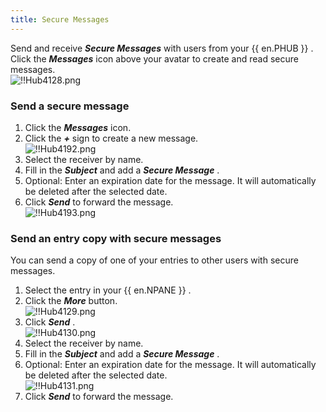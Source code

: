 ```yaml
---
title: Secure Messages
---
```

Send and receive ***Secure Messages*** with users from your {{ en.PHUB }} . Click the ***Messages*** icon above your avatar to create and read secure messages.  
![!!Hub4128.png](/img/en/hub/Hub4128.png) 

### Send a secure message 

1. Click the ***Messages*** icon. 
1. Click the ***+*** sign to create a new message.  
![!!Hub4192.png](/img/en/hub/Hub4192.png) 
1. Select the receiver by name. 
1. Fill in the ***Subject*** and add a ***Secure Message*** . 
1. Optional: Enter an expiration date for the message. It will automatically be deleted after the selected date. 
1. Click ***Send*** to forward the message.  
![!!Hub4193.png](/img/en/hub/Hub4193.png) 

### Send an entry copy with secure messages 

You can send a copy of one of your entries to other users with secure messages.  

1. Select the entry in your {{ en.NPANE }} . 
1. Click the ***More*** button.  
![!!Hub4129.png](/img/en/hub/Hub4129.png) 
1. Click ***Send*** .  
![!!Hub4130.png](/img/en/hub/Hub4130.png) 
1. Select the receiver by name. 
1. Fill in the ***Subject*** and add a ***Secure Message*** . 
1. Optional: Enter an expiration date for the message. It will automatically be deleted after the selected date.  
![!!Hub4131.png](/img/en/hub/Hub4131.png) 
1. Click ***Send*** to forward the message. 

